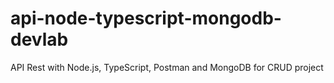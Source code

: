 # api-node-typescript-mongodb-devlab
API Rest with Node.js, TypeScript, Postman and MongoDB for CRUD project

